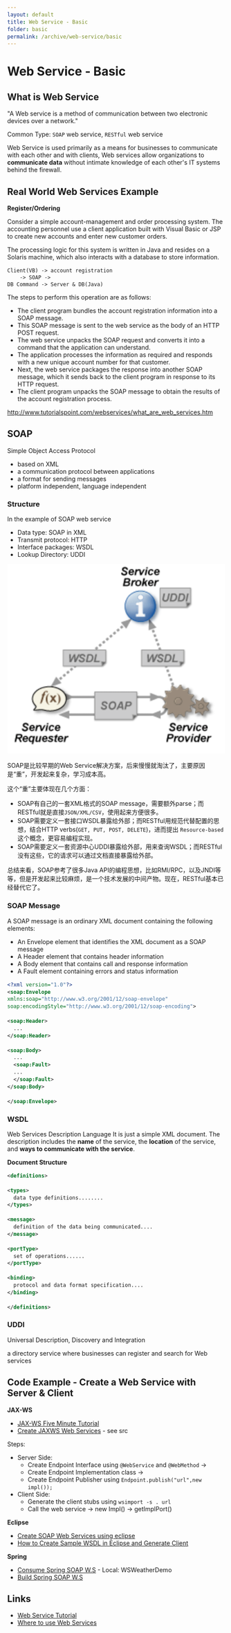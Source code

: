 ```yaml
---
layout: default
title: Web Service - Basic
folder: basic
permalink: /archive/web-service/basic
---
```


# Web Service - Basic

## What is Web Service

"A Web service is a method of communication between two electronic devices over a network."

Common Type: `SOAP` web service, `RESTful` web service

Web Service is used primarily as a means for businesses to communicate with each other and with clients, Web services allow organizations to **communicate data** without intimate knowledge of each other's IT systems behind the firewall.

## Real World Web Services Example

**Register/Ordering**

Consider a simple account-management and order processing system. The accounting personnel use a client application built with Visual Basic or JSP to create new accounts and enter new customer orders.

The processing logic for this system is written in Java and resides on a Solaris machine, which also interacts with a database to store information.

~~~
Client(VB) -> account registration
	-> SOAP ->
DB Command -> Server & DB(Java)
~~~

The steps to perform this operation are as follows:

- The client program bundles the account registration information into a SOAP message.
- This SOAP message is sent to the web service as the body of an HTTP POST request.
- The web service unpacks the SOAP request and converts it into a command that the application can understand.
- The application processes the information as required and responds with a new unique account number for that customer.
- Next, the web service packages the response into another SOAP message, which it sends back to the client program in response to its HTTP request.
- The client program unpacks the SOAP message to obtain the results of the account registration process.

<http://www.tutorialspoint.com/webservices/what_are_web_services.htm>

## SOAP

Simple Object Access Protocol

- based on XML
- a communication protocol between applications
- a format for sending messages
- platform independent, language independent

### Structure

In the example of SOAP web service

- Data type: SOAP in XML
- Transmit protocol: HTTP
- Interface packages: WSDL
- Lookup Directory: UDDI

![web service](./img/web-service.png)

SOAP是比较早期的Web Service解决方案，后来慢慢就淘汰了，主要原因是“重”，开发起来复杂，学习成本高。

这个“重”主要体现在几个方面：
- SOAP有自己的一套XML格式的SOAP message，需要额外parse；而RESTful就是直接`JSON/XML/CSV`，使用起来方便很多。
- SOAP需要定义一套接口WSDL暴露给外部；而RESTful用规范代替配置的思想，结合HTTP verbs(`GET, PUT, POST, DELETE`)，进而提出 `Resource-based` 这个概念，更容易编程实现。
- SOAP需要定义一套资源中心UDDI暴露给外部，用来查询WSDL；而RESTful没有这些，它的请求可以通过文档直接暴露给外部。

总结来看，SOAP参考了很多Java API的编程思想，比如RMI/RPC，以及JNDI等等，但是开发起来比较麻烦，是一个技术发展的中间产物。现在，RESTful基本已经替代它了。

### SOAP Message

A SOAP message is an ordinary XML document containing the following elements:

- An Envelope element that identifies the XML document as a SOAP message
- A Header element that contains header information
- A Body element that contains call and response information
- A Fault element containing errors and status information

~~~ xml
<?xml version="1.0"?>
<soap:Envelope
xmlns:soap="http://www.w3.org/2001/12/soap-envelope"
soap:encodingStyle="http://www.w3.org/2001/12/soap-encoding">

<soap:Header>
  ...
</soap:Header>

<soap:Body>
  ...
  <soap:Fault>
  ...
  </soap:Fault>
</soap:Body>

</soap:Envelope>
~~~

### WSDL

Web Services Description Language
It is just a simple XML document.
The description includes the **name** of the service, the **location** of the service, and **ways to communicate with the service**.

**Document Structure**

~~~ xml
<definitions>

<types>
  data type definitions........
</types>

<message>
  definition of the data being communicated....
</message>

<portType>
  set of operations......
</portType>

<binding>
  protocol and data format specification....
</binding>

</definitions>
~~~

### UDDI

Universal Description, Discovery and Integration

a directory service where businesses can register and search for Web services

## Code Example - Create a Web Service with Server & Client

**JAX-WS**

- [JAX-WS Five Minute Tutorial](http://java.dzone.com/articles/jax-ws-hello-world)
- [Create JAXWS Web Services](http://www.java2blog.com/2013/03/jaxws-web-service-eclipse-tutorial.html) - see src

Steps:

- Server Side:
	- Create Endpoint Interface using `@WebService` and `@WebMethod` ->
  - Create Endpoint Implementation class ->
  - Create Endpoint Publisher using `Endpoint.publish("url",new impl());`
- Client Side:
  - Generate the client stubs using `wsimport -s . url`
  - Call the web service -> new Impl() -> getImplPort()

**Eclipse**

- [Create SOAP Web Services using eclipse](http://www.java2blog.com/2013/03/soap-web-service-example-in-java-using.html)
- [How to Create Sample WSDL in Eclipse and Generate Client](http://crunchify.com/create-sample-wsdl-in-eclipse-and-generate-client/)

**Spring**

- [Consume Spring SOAP W.S](https://spring.io/guides/gs/consuming-web-service/) - Local: WSWeatherDemo
- [Build Spring SOAP W.S](http://briansjavablog.blogspot.com/2013/01/spring-web-services-tutorial.html)

## Links

- [Web Service Tutorial](http://www.java2blog.com/2013/03/soap-web-service-tutorial.html)
- [Where to use Web Services](http://www.computerworld.com/article/2566429/app-development/book-excerpt--when-to-use-web-services.html)
